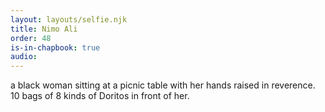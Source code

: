 ```yaml
---
layout: layouts/selfie.njk
title: Nimo Ali
order: 48
is-in-chapbook: true
audio:
---
```


a black woman sitting at a picnic table with her hands raised in reverence. 10 bags of 8 kinds of Doritos in front of her.
